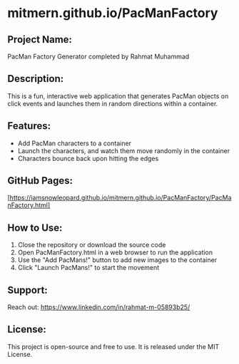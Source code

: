 
#  mitmern.github.io/PacManFactory

## Project Name: 
PacMan Factory Generator completed by Rahmat Muhammad

## Description: 
This is a fun, interactive web application that generates PacMan objects on click events and launches them in random directions within a container.   

## Features:
* Add PacMan characters to a container
* Launch the characters, and watch them move randomly in the container
* Characters bounce back upon hitting the edges

## GitHub Pages: 
[https://iamsnowleopard.github.io/mitmern.github.io/PacManFactory/PacManFactory.html]

## How to Use:
1. Close the repository or download the source code
2. Open PacManFactory.html in a web browser to run the application
3. Use the "Add PacMans!" button to add new images to the container
4. Click "Launch PacMans!" to start the movement

## Support:
Reach out: https://www.linkedin.com/in/rahmat-m-05893b25/

## License:
This project is open-source and free to use. It is released under the MIT License.


